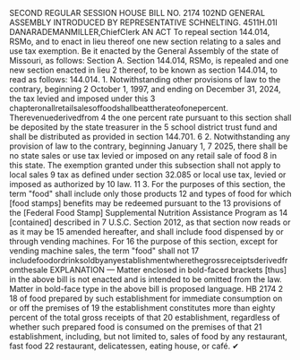 SECOND REGULAR SESSION
HOUSE BILL NO. 2174
102ND GENERAL ASSEMBLY
INTRODUCED BY REPRESENTATIVE SCHNELTING.
4511H.01I DANARADEMANMILLER,ChiefClerk
AN ACT
To repeal section 144.014, RSMo, and to enact in lieu thereof one new section relating to a
sales and use tax exemption.
Be it enacted by the General Assembly of the state of Missouri, as follows:
Section A. Section 144.014, RSMo, is repealed and one new section enacted in lieu
2 thereof, to be known as section 144.014, to read as follows:
144.014. 1. Notwithstanding other provisions of law to the contrary, beginning
2 October 1, 1997, and ending on December 31, 2024, the tax levied and imposed under this
3 chapteronallretailsalesoffoodshallbeattherateofonepercent. Therevenuederivedfrom
4 the one percent rate pursuant to this section shall be deposited by the state treasurer in the
5 school district trust fund and shall be distributed as provided in section 144.701.
6 2. Notwithstanding any provision of law to the contrary, beginning January 1,
7 2025, there shall be no state sales or use tax levied or imposed on any retail sale of food
8 in this state. The exemption granted under this subsection shall not apply to local sales
9 tax as defined under section 32.085 or local use tax, levied or imposed as authorized by
10 law.
11 3. For the purposes of this section, the term "food" shall include only those products
12 and types of food for which [food stamps] benefits may be redeemed pursuant to the
13 provisions of the [Federal Food Stamp] Supplemental Nutrition Assistance Program as
14 [contained] described in 7 U.S.C. Section 2012, as that section now reads or as it may be
15 amended hereafter, and shall include food dispensed by or through vending machines. For
16 the purpose of this section, except for vending machine sales, the term "food" shall not
17 includefoodordrinksoldbyanyestablishmentwherethegrossreceiptsderivedfromthesale
EXPLANATION — Matter enclosed in bold-faced brackets [thus] in the above bill is not enacted and is
intended to be omitted from the law. Matter in bold-face type in the above bill is proposed language.
HB 2174 2
18 of food prepared by such establishment for immediate consumption on or off the premises of
19 the establishment constitutes more than eighty percent of the total gross receipts of that
20 establishment, regardless of whether such prepared food is consumed on the premises of that
21 establishment, including, but not limited to, sales of food by any restaurant, fast food
22 restaurant, delicatessen, eating house, or café.
✔